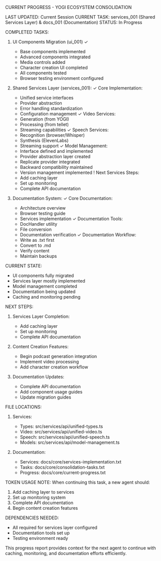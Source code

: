 CURRENT PROGRESS - YOGI ECOSYSTEM CONSOLIDATION

LAST UPDATED: Current Session
CURRENT TASK: services_001 (Shared Services Layer) & docs_001 (Documentation)
STATUS: In Progress

COMPLETED TASKS:

1. UI Components Migration (ui_001) ✓
   - Base components implemented
   - Advanced components integrated
   - Media controls added
   - Character creation UI completed
   - All components tested
   - Browser testing environment configured

2. Shared Services Layer (services_001):
   ✓ Core Implementation:
     - Unified service interfaces
     - Provider abstraction
     - Error handling standardization
     - Configuration management
   ✓ Video Services:
     - Generation (from YOGI)
     - Processing (from tellet)
     - Streaming capabilities
   ✓ Speech Services:
     - Recognition (browser/Whisper)
     - Synthesis (ElevenLabs)
     - Streaming support
   ✓ Model Management:
     - Interface defined and implemented
     - Provider abstraction layer created
     - Replicate provider integrated
     - Backward compatibility maintained
     - Version management implemented
   ! Next Services Steps:
     - Add caching layer
     - Set up monitoring
     - Complete API documentation

3. Documentation System:
   ✓ Core Documentation:
     - Architecture overview
     - Browser testing guide
     - Services implementation
   ✓ Documentation Tools:
     - DocHandler utility
     - File conversion
     - Documentation verification
   ✓ Documentation Workflow:
     - Write as .txt first
     - Convert to .md
     - Verify content
     - Maintain backups

CURRENT STATE:
- UI components fully migrated
- Services layer mostly implemented
- Model management completed
- Documentation being updated
- Caching and monitoring pending

NEXT STEPS:

1. Services Layer Completion:
   - Add caching layer
   - Set up monitoring
   - Complete API documentation

2. Content Creation Features:
   - Begin podcast generation integration
   - Implement video processing
   - Add character creation workflow

3. Documentation Updates:
   - Complete API documentation
   - Add component usage guides
   - Update migration guides

FILE LOCATIONS:

1. Services:
   - Types: src/services/api/unified-types.ts
   - Video: src/services/api/unified-video.ts
   - Speech: src/services/api/unified-speech.ts
   - Models: src/services/api/model-management.ts

2. Documentation:
   - Services: docs/core/services-implementation.txt
   - Tasks: docs/core/consolidation-tasks.txt
   - Progress: docs/core/current-progress.txt

TOKEN USAGE NOTE:
When continuing this task, a new agent should:
1. Add caching layer to services
2. Set up monitoring system
3. Complete API documentation
4. Begin content creation features

DEPENDENCIES NEEDED:
- All required for services layer configured
- Documentation tools set up
- Testing environment ready

This progress report provides context for the next agent to continue with caching, monitoring, and documentation efforts efficiently.